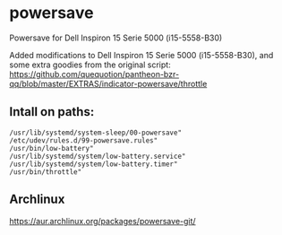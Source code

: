 # powersave
Powersave for Dell Inspiron 15 Serie 5000 (i15-5558-B30)

Added modifications to Dell Inspiron 15 Serie 5000 (i15-5558-B30), and some extra goodies from the original script: https://github.com/quequotion/pantheon-bzr-qq/blob/master/EXTRAS/indicator-powersave/throttle


## Intall on paths:
```
/usr/lib/systemd/system-sleep/00-powersave"
/etc/udev/rules.d/99-powersave.rules"
/usr/bin/low-battery"
/usr/lib/systemd/system/low-battery.service"
/usr/lib/systemd/system/low-battery.timer"
/usr/bin/throttle"
```

## Archlinux

https://aur.archlinux.org/packages/powersave-git/
